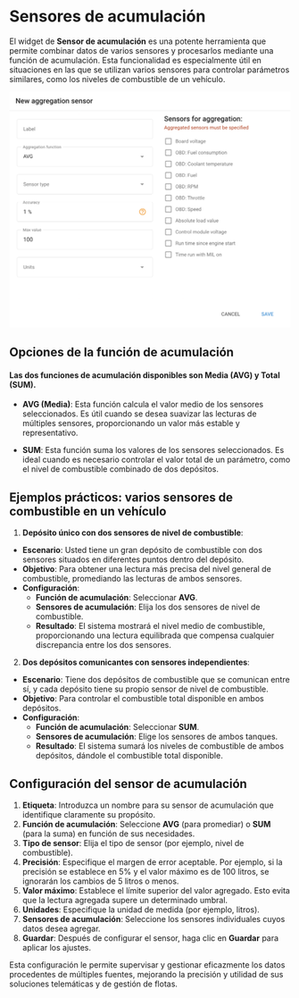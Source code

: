 # Sensores de acumulación

El widget de **Sensor de acumulación** es una potente herramienta que permite combinar datos de varios sensores y procesarlos mediante una función de acumulación. Esta funcionalidad es especialmente útil en situaciones en las que se utilizan varios sensores para controlar parámetros similares, como los niveles de combustible de un vehículo.

![image-20240815-205851.png](attachments/image-20240815-205851.png)

## Opciones de la función de acumulación

#### Las dos funciones de acumulación disponibles son **Media (AVG)** y **Total (SUM)**.

- **AVG (Media)**: Esta función calcula el valor medio de los sensores seleccionados. Es útil cuando se desea suavizar las lecturas de múltiples sensores, proporcionando un valor más estable y representativo.

- **SUM**: Esta función suma los valores de los sensores seleccionados. Es ideal cuando es necesario controlar el valor total de un parámetro, como el nivel de combustible combinado de dos depósitos.

## Ejemplos prácticos: varios sensores de combustible en un vehículo

1. **Depósito único con dos sensores de nivel de combustible**:
  - **Escenario**: Usted tiene un gran depósito de combustible con dos sensores situados en diferentes puntos dentro del depósito.
  - **Objetivo**: Para obtener una lectura más precisa del nivel general de combustible, promediando las lecturas de ambos sensores.
  - **Configuración**:
    - **Función de acumulación**: Seleccionar **AVG**.
    - **Sensores de acumulación**: Elija los dos sensores de nivel de combustible.
    - **Resultado**: El sistema mostrará el nivel medio de combustible, proporcionando una lectura equilibrada que compensa cualquier discrepancia entre los dos sensores.
2. **Dos depósitos comunicantes con sensores independientes**:
  - **Escenario**: Tiene dos depósitos de combustible que se comunican entre sí, y cada depósito tiene su propio sensor de nivel de combustible.
  - **Objetivo**: Para controlar el combustible total disponible en ambos depósitos.
  - **Configuración**:
    - **Función de acumulación**: Seleccionar **SUM**.
    - **Sensores de acumulación**: Elige los sensores de ambos tanques.
    - **Resultado**: El sistema sumará los niveles de combustible de ambos depósitos, dándole el combustible total disponible.

## Configuración del sensor de acumulación

1. **Etiqueta**: Introduzca un nombre para su sensor de acumulación que identifique claramente su propósito.
2. **Función de acumulación**: Seleccione **AVG** (para promediar) o **SUM** (para la suma) en función de sus necesidades.
3. **Tipo de sensor**: Elija el tipo de sensor (por ejemplo, nivel de combustible).
4. **Precisión**: Especifique el margen de error aceptable. Por ejemplo, si la precisión se establece en 5% y el valor máximo es de 100 litros, se ignorarán los cambios de 5 litros o menos.
5. **Valor máximo**: Establece el límite superior del valor agregado. Esto evita que la lectura agregada supere un determinado umbral.
6. **Unidades**: Especifique la unidad de medida (por ejemplo, litros).
7. **Sensores de acumulación**: Seleccione los sensores individuales cuyos datos desea agregar.
8. **Guardar**: Después de configurar el sensor, haga clic en **Guardar** para aplicar los ajustes.

Esta configuración le permite supervisar y gestionar eficazmente los datos procedentes de múltiples fuentes, mejorando la precisión y utilidad de sus soluciones telemáticas y de gestión de flotas.